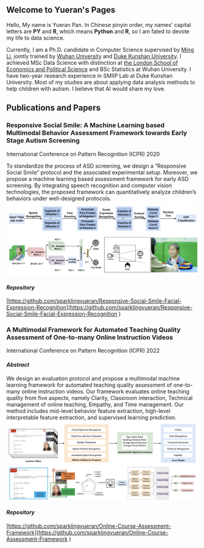## Welcome to Yueran's Pages

Hello, My name is Yueran Pan. In Chinese pinyin order, my names' capital letters are __PY__ and __R__, which means __Python__ and __R__, so I am fated to devote my life to data science. 

Currently, I am a Ph.D. candidate in Computer Science  supervised by [Ming Li](https://www.researchgate.net/profile/Ming_Li372), jointly trained by [Wuhan University](https://www.whu.edu.cn) and  [Duke Kunshan University](https://dukekunshan.edu.cn). I achieved MSc Data Science with distinction at [the London School of Economics and Political Science](https://www.lse.ac.uk) and BSc Statistics at Wuhan University. I have two-year research experience in SMIIP Lab at Duke Kunshan University. Most of my studies are about applying data analysis methods to help children with autism. I believe that AI would share my love.


## Publications and Papers

### Responsive Social Smile: A Machine Learning based Multimodal Behavior Assessment Framework towards Early Stage Autism Screening
International Conference on Pattern Recognition (ICPR) 2020

To standardize the process of ASD screening, we design a ”Responsive Social Smile” protocol and the associated experimental setup. Moreover, we propose a machine learning based assessment framework for early ASD screening. By integrating speech recognition and computer vision technologies, the proposed framework can quantitatively analyze children’s behaviors under well-designed protocols.
![rss](rss.jpg)
#### *Repository*
[https://github.com/sparklingyueran/Responsive-Social-Smile-Facial-Expression-Recognition](https://github.com/sparklingyueran/Responsive-Social-Smile-Facial-Expression-Recognition
)

### A Multimodal Framework for Automated Teaching Quality Assessment of One-to-many Online Instruction Videos
International Conference on Pattern Recognition (ICPR) 2022

#### *Abstract*
We design an evaluation protocol and propose a multimodal machine learning framework for automated teaching quality assessment of one-to-many online instruction videos. Our framework evaluates online teaching quality from five aspects, namely Clarity, Classroom interaction, Technical management of online teaching, Empathy, and Time management. Our method includes mid-level behavior feature extraction, high-level interpretable feature extraction, and supervised learning prediction. 
![dmhxm](dmhxm.jpg)
#### *Repository*
[https://github.com/sparklingyueran/Online-Course-Assessment-Framework](https://github.com/sparklingyueran/Online-Course-Assessment-Framework
)

